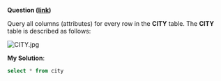 **Question ([link](https://www.hackerrank.com/challenges/select-all-sql/problem))**

Query all columns (attributes) for every row in the **CITY** table.
The **CITY** table is described as follows:

![CITY.jpg](https://s3.amazonaws.com/hr-challenge-images/8137/1449729804-f21d187d0f-CITY.jpg)

**My Solution**:

```sql
select * from city
```

